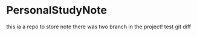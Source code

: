 # PersonalStudyNote
this ia a repo to store note
there was two branch in the project!
test git diff

